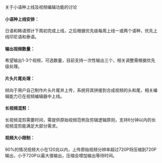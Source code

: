 关于小语种上线及视频编辑功能的讨论  
#### 小语种上线安排：
日语和韩语预计下周初完成上线，之后根据优先级每周上线一或两个语种，优先上线印尼语和泰语。  
#### 输出视频数量：
希望输出1-3个视频，可选数量，目前支持一次性输出三个，相关调整需根据优先级处理。  
#### 片头片尾处理：
倾向于用户自己制作片头片尾并上传，系统将其拼接到合成视频的头和尾，相关编辑能力已在视频编辑器中上线。  
#### 长视频混剪：
长视频混剪需要时间，需提供原始视频范例及剪辑逻辑原则，支持6分钟以内的长视频混剪能满足大部分需求。  
#### 视频大小限制：
90%的情况视频大小在120兆以内，上传原始视频分辨率超过720P将压缩到720P输出，小于720P以最大值输出，压缩会增加输出等待时间。  
